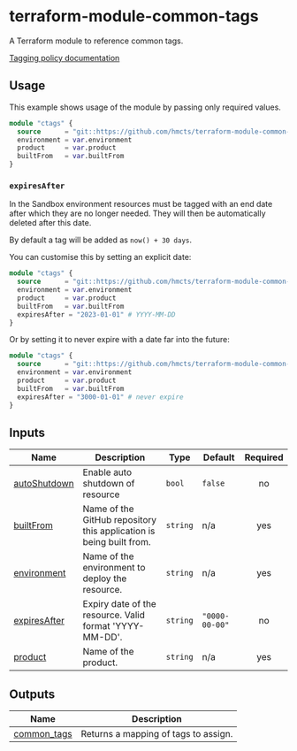# terraform-module-common-tags 

A Terraform module to reference common tags.

[Tagging policy documentation](https://tools.hmcts.net/confluence/display/DCO/Tagging+v0.4)

## Usage

This example shows usage of the module by passing only required  values.

```terraform
module "ctags" {
  source      = "git::https://github.com/hmcts/terraform-module-common-tags.git?ref=master"
  environment = var.environment
  product     = var.product
  builtFrom   = var.builtFrom
}
```

### `expiresAfter`

In the Sandbox environment resources must be tagged with an end date after which they are no longer needed.
They will then be automatically deleted after this date.

By default a tag will be added as `now() + 30 days`.

You can customise this by setting an explicit date:

```terraform
module "ctags" {
  source      = "git::https://github.com/hmcts/terraform-module-common-tags.git?ref=master"
  environment = var.environment
  product     = var.product
  builtFrom   = var.builtFrom
  expiresAfter = "2023-01-01" # YYYY-MM-DD
}
```

Or by setting it to never expire with a date far into the future:

```terraform
module "ctags" {
  source      = "git::https://github.com/hmcts/terraform-module-common-tags.git?ref=master"
  environment = var.environment
  product     = var.product
  builtFrom   = var.builtFrom
  expiresAfter = "3000-01-01" # never expire
}
```

<!-- BEGIN_TF_DOCS -->


## Inputs

| Name | Description | Type | Default | Required |
|------|-------------|------|---------|:--------:|
| <a name="input_autoShutdown"></a> [autoShutdown](#input\_autoShutdown) | Enable auto shutdown of resource | `bool` | `false` | no |
| <a name="input_builtFrom"></a> [builtFrom](#input\_builtFrom) | Name of the GitHub repository this application is being built from. | `string` | n/a | yes |
| <a name="input_environment"></a> [environment](#input\_environment) | Name of the environment to deploy the resource. | `string` | n/a | yes |
| <a name="input_expiresAfter"></a> [expiresAfter](#input\_expiresAfter) | Expiry date of the resource. Valid format 'YYYY-MM-DD'. | `string` | `"0000-00-00"` | no |
| <a name="input_product"></a> [product](#input\_product) | Name of the product. | `string` | n/a | yes |

## Outputs

| Name | Description |
|------|-------------|
| <a name="output_common_tags"></a> [common\_tags](#output\_common\_tags) | Returns a mapping of tags to assign. |
<!-- END_TF_DOCS -->


